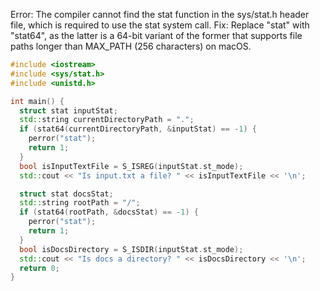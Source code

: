 Error: The compiler cannot find the stat function in the sys/stat.h header file, which is required to use the stat system call.
Fix: Replace "stat" with "stat64", as the latter is a 64-bit variant of the former that supports file paths longer than MAX_PATH (256 characters) on macOS.

```cpp
#include <iostream>
#include <sys/stat.h>
#include <unistd.h>

int main() {
  struct stat inputStat;
  std::string currentDirectoryPath = ".";
  if (stat64(currentDirectoryPath, &inputStat) == -1) {
    perror("stat");
    return 1;
  }
  bool isInputTextFile = S_ISREG(inputStat.st_mode);
  std::cout << "Is input.txt a file? " << isInputTextFile << '\n';

  struct stat docsStat;
  std::string rootPath = "/";
  if (stat64(rootPath, &docsStat) == -1) {
    perror("stat");
    return 1;
  }
  bool isDocsDirectory = S_ISDIR(inputStat.st_mode);
  std::cout << "Is docs a directory? " << isDocsDirectory << '\n';
  return 0;
}
```
